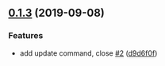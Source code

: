 ## [0.1.3](https://github.com/twinh/gitsync/compare/@gitsync/update-command@0.1.3...@gitsync/update-command@0.1.3) (2019-09-08)


### Features

* add update command, close [#2](https://github.com/twinh/gitsync/issues/2) ([d9d6f0f](https://github.com/twinh/gitsync/commit/d9d6f0f))



